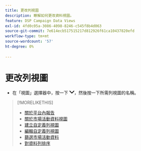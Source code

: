 ```yaml
---
title: 更改列視圖
description: 瞭解如何更改資料視圖。
feature: DSP Campaign Data Views
exl-id: 4fd0c05a-3086-4098-8246-c545f8b4d063
source-git-commit: 7e614ecb517515217d812926f61ca10437820efd
workflow-type: tm+mt
source-wordcount: '57'
ht-degree: 0%

---
```


# 更改列視圖

* 在「視圖」選擇器中，按一下 ![向下箭頭](/help/dsp/assets/chevron-down.png)，然後按一下所需列視圖的名稱。

>[!MORELIKETHIS]
>
>* [關於平台內報告](campaign-reports-about.md)
>* [關於市場活動資料視圖](campaign-data-views-about.md)
>* [建立自定義列視圖](column-view-create.md)
>* [編輯自定義列視圖](column-view-edit.md)
>* [篩選市場活動資料](campaign-data-filter.md)
>* [對資料列排序](campaign-data-sort.md)

